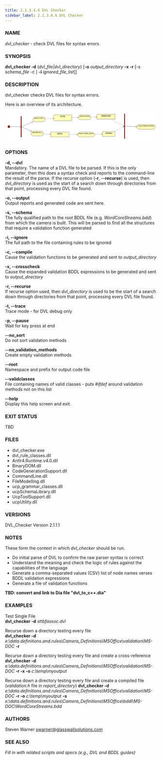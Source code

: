 ```yaml
---
title: 2.1.3.4.6 DVL Checker
sidebar_label: 2.1.3.4.6 DVL Checker
---
```


### **NAME**
*dvl_checker* - check DVL files for syntax errors

### **SYNOPSIS**
**dvl_checker -d** \(*dvl_file|dvl_directory*\) \[**-o** *output_directory* **-x -r** \[-s *schema_file* -c \] **-i** *ignored_file_list*\]\]  

### **DESCRIPTION**
dvl_checker checks DVL files for syntax errors.

Here is an overview of its architecture.

![Alt BuildValidationCppFiles](../img/BuildValidationCppFiles.jpg) 

### **OPTIONS**

  **-d, --dvl**  
Mandatory. The name of a DVL file to be parsed. If this is the only parameter, then this does a syntax check and reports to the command-line the result of the parse.  If the recurse option (**-r**, **--recurse**) is used, then *dvl_directory* is used as the start of a search down through directories from that point, processing every DVL file found.

  **-o, --output**  
  Output reports and generated code are sent here.

  **-s, --schema**  
The fully qualified path to the root BDDL file (e.g. *WordCoreStreams.bdd*) from which the camera is built. This will be parsed to find all the structures that require a validation function generated

  **-i, --ignore**  
  The full path to the file containing rules to be ignored

  **-c, --compile**  
  Cause the validation functions to be  generated and sent to *output_directory*

  **-x, --crosscheck**  
  Cause the expanded validation BDDL expressions to be generated and sent to *output_directory*

  **-r, --recurse**  
If recurse option used, then *dvl_directory* is used to be the start of a search down through directories from that point, processing every DVL file found.

**-t, --trace**  
Trace mode - for DVL debug only

**-p, --pause**  
Wait for key press at end

**--no_sort**  
Do not sort validation methods

**--no_validation_methods**  
Create empty validation methods

**--root**  
Namespace and prefix for output code file

**--validclasses**  
File containing names of valid classes - puts *#ifdef* around validation methods not on this list

**--help**  
Display this help screen and exit.

### **EXIT STATUS**
TBD

### **FILES**

* dvl_checker.exe
* dvl_rule_classes.dll
* Antlr4.Runtime.v4.0.dll
* BinaryDOM.dll
* CodeGenerationSupport.dll
* CommandLine.dll
* FileModelling.dll
* ucp_grammar_classes.dll
* ucpSchemaLibrary.dll
* UcpToolSupport.dll
* ucpUtility.dll

### **VERSIONS**
DVL_Checker Version  2.1.1.1  

### **NOTES**
These form the context in which *dvl_checker* should be run.

* Do initial parse of DVL to confirm the raw parser syntax is correct
* Understand the meaning and check the logic of rules against the capabilities of the language
* Generate a comma-separated values (CSV) list of node names verses BDDL validation expressions
* Generate a file of validation functions

**TBD: convert and link to Dia file "dvl_to_c++.dia"**

### **EXAMPLES**

Test Single File  
**dvl_checker -d** *sttbfassoc.dvl*

Recurse down a directory testing every file  
**dvl_checker -d** *e:\\data.definitions.and.rules\\Camera_Definitions\\MSOffice\\validation\\MS-DOC* **-r**

Recurse down a directory testing every file and create a cross-reference  
**dvl_checker -d** *e:\\data.definitions.and.rules\\Camera_Definitions\\MSOffice\\validation\\MS-DOC* **-r -x -o** *c:\\temp\\myoutput*  

Recurse down a directory testing every file and create a compiled file (*validation.h* file in *report_directory*)
**dvl_checker -d** *e:\\data.definitions.and.rules\\Camera_Definitions\\MSOffice\\validation\\MS-DOC* **-r -o** *c:\\temp\\myoutput* **-s** *e:\\data.definitions.and.rules\\Camera_Definitions\\MSOffice\\bddl\\MS-DOC\\WordCoreStreams.bdd*  

### **AUTHORS**
Steven Warner <swarner@glasswallsolutions.com>

### SEE ALSO
*Fill in with related scripts and specs (e.g., DVL and BDDL guides)*